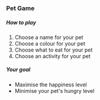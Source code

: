### Pet Game
##### How to play
1. Choose a name for your pet
2. Choose a colour for your pet
3. Choose what to eat for your pet
4. Choose an activity for your pet

##### Your goal
* Maximise the happiness level
* Minimise your pet's hungry level
